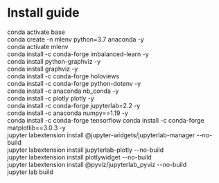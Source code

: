 
# Install guide
conda activate base  
conda create -n mlenv python=3.7 anaconda -y  
conda activate mlenv  
conda install -c conda-forge imbalanced-learn -y  
conda install python-graphviz -y  
conda install graphviz -y  
conda install -c conda-forge holoviews  
conda install -c conda-forge python-dotenv -y  
conda install -c anaconda nb_conda -y  
conda install -c plotly plotly -y  
conda install -c conda-forge jupyterlab=2.2 -y  
conda install -c anaconda numpy==1.19 -y   
conda install -c conda-forge tensorflow
conda install -c conda-forge matplotlib==3.0.3 -y  
jupyter labextension install @jupyter-widgets/jupyterlab-manager --no-build  
jupyter labextension install jupyterlab-plotly --no-build  
jupyter labextension install plotlywidget --no-build  
jupyter labextension install @pyviz/jupyterlab_pyviz --no-build  
jupyter lab build  
